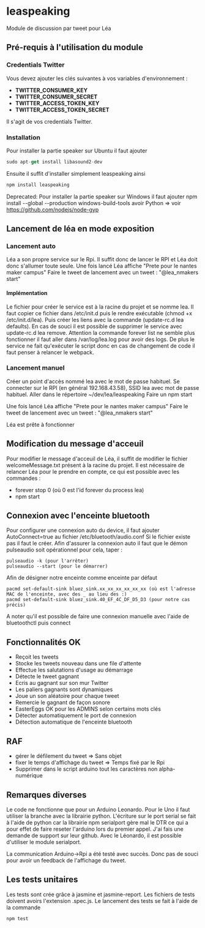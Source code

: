 # leaspeaking
Module de discussion par tweet pour Léa

## Pré-requis à l'utilisation du module


### Credentials Twitter

Vous devez ajouter les clés suivantes à vos variables d'environnement :
  * **TWITTER_CONSUMER_KEY**
  * **TWITTER_CONSUMER_SECRET**
  * **TWITTER_ACCESS_TOKEN_KEY**
  * **TWITTER_ACCESS_TOKEN_SECRET**

Il s'agit de vos credentials Twitter.

### Installation

Pour installer la partie speaker sur Ubuntu il faut ajouter
```javascript
sudo apt-get install libasound2-dev
```
Ensuite il suffit d'installer simplement leaspeaking ainsi

```javascript
npm install leaspeaking
```

Deprecated:
Pour installer la partie speaker sur Windows il faut ajouter
npm install --global --production windows-build-tools
avoir Python => voir https://github.com/nodejs/node-gyp

## Lancement de léa en mode exposition

### Lancement auto

Léa a son propre service sur le Rpi. Il suffit donc de lancer le RPI et Léa doit donc s'allumer toute seule.
Une fois lancé Léa affiche "Prete pour le nantes maker campus"
Faire le tweet de lancement avec un tweet : "@lea_nmakers start"

#### Implémentation
Le fichier pour créer le service est à la racine du projet et se nomme lea. 
Il faut copier ce fichier dans /etc/init.d puis le rendre exécutable (chmod +x /etc/init.d/lea).
Puis créer les liens avec la commande (update-rc.d lea defaults). En cas de souci il est possible de supprimer le service avec update-rc.d lea remove.
Attention la commande forever list ne semble plus fonctionner il faut aller dans /var/log/lea.log pour avoir des logs.
De plus le service ne fait qu'exécuter le script donc en cas de changement de code il faut penser à relancer le webpack. 

### Lancement manuel

Créer un point d'accès nommé lea avec le mot de passe habituel.
Se connecter sur le RPI (en général 192.168.43.58), SSID lea avec mot de passe habituel.
Aller dans le répertoire ~/dev/lea/leaspeaking
Faire un npm start 

Une fois lancé Léa affiche "Prete pour le nantes maker campus"
Faire le tweet de lancement avec un tweet : "@lea_nmakers start"

Léa est prête à fonctionner

## Modification du message d'acceuil 

Pour modifier le message d'acceuil de Léa, il suffit de modifier le fichier welcomeMessage.txt présent à la racine du projet.
Il est nécessaire de relancer Léa pour le prendre en compte, ce qui est possible avec les commandes :

* forever stop 0 (où 0 est l'id forever du process lea)
* npm start


## Connexion avec l'enceinte bluetooth

Pour configurer une connexion auto du device, il faut ajouter AutoConnect=true au fichier /etc/bluetooth/audio.conf
Si le fichier existe pas il faut le créer.
Afin d'assurer la connexion auto il faut que le démon pulseaudio soit opérationnel pour cela, taper :
```shell
pulseaudio -k (pour l'arrêter)
pulseaudio --start (pour le démarrer)
```

Afin de désigner notre enceinte comme enceinte par défaut
```
pacmd set-default-sink bluez_sink.xx_xx_xx_xx_xx_xx (où est l'adresse MAC de l'enceinte, avec des _ au lieu des :)
pacmd set-default-sink bluez_sink.40_EF_4C_DF_D5_D3 (pour notre cas précis)
```

A noter qu'il est possible de faire une connexion manuelle avec l'aide de bluetoothctl puis connect <adresseMAC>

## Fonctionnalités OK

  * Reçoit les tweets
  * Stocke les tweets nouveau dans une file d'attente
  * Effectue les salutations d'usage au démarrage
  * Détecte le tweet gagnant
  * Ecris au gagnant sur son mur Twitter
  * Les paliers gagnants sont dynamiques
  * Joue un son aléatoire pour chaque tweet
  * Remercie le gagnant de façon sonore
  * EasterEggs OK pour les ADMINS selon certains mots clés
  * Détecter automatiquement le port de connexion
  * Détection automatique de l'enceinte bluetooth

## RAF

  * gérer le défilement du tweet => Sans objet
  * fixer le temps d'affichage du tweet => Temps fixé par le Rpi
  * Supprimer dans le script arduino tout les caractères non alpha-numérique


## Remarques diverses

Le code ne fonctionne que pour un Arduino Leonardo. Pour le Uno il faut utiliser la branche avec la librairie python.
L'écriture sur le port serial se fait à l'aide de python car la librairie npm serialport gère mal le DTR ce qui a pour effet de faire reseter l'arduino lors du premier appel. J'ai fais une demande de support sur leur github.
Avec le Léonardo, il est possible d'utiliser le module serialport.

La communication Arduino->Rpi a été testé avec succès. Donc pas de souci pour avoir un feedback de l'affichage du tweet.

## Les tests unitaires

Les tests sont crée grâce à jasmine et jasmine-report.
Les fichiers de tests doivent avoirs l'extension .spec.js.
Le lancement des tests se fait à l'aide de la commande
  
```javascript
npm test
```
